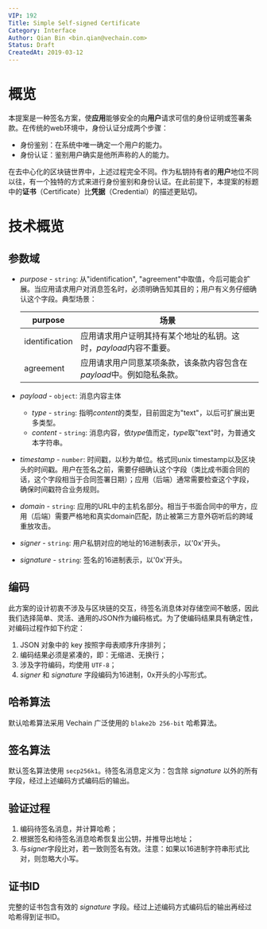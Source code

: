 ```yaml
---
VIP: 192
Title: Simple Self-signed Certificate
Category: Interface
Author: Qian Bin <bin.qian@vechain.com>
Status: Draft
CreatedAt: 2019-03-12
---
```


# 概览

本提案是一种签名方案，使**应用**能够安全的向**用户**请求可信的身份证明或签署条款。在传统的web环境中，身份认证分成两个步骤：

- 身份鉴别：在系统中唯一确定一个用户的能力。
- 身份认证：鉴别用户确实是他所声称的人的能力。

在去中心化的区块链世界中，上述过程完全不同。作为私钥持有者的**用户**地位不同以往，有一个独特的方式来进行身份鉴别和身份认证。在此前提下，本提案的标题中的**证书**（Certificate）比**凭据**（Credential）的描述更贴切。


# 技术概览

## 参数域

* *purpose* - `string`: 从"identification", "agreement"中取值，今后可能会扩展。当应用请求用户对消息签名时，必须明确告知其目的；用户有义务仔细确认这个字段。典型场景：
    
    | purpose | 场景 |
    | --- | --- |
    | identification | 应用请求用户证明其持有某个地址的私钥。这时，*payload*内容不重要。 |
    | agreement | 应用请求用户同意某项条款，该条款内容包含在*payload*中。例如隐私条款。 |


* *payload* - `object`: 消息内容主体
    
    * *type* - `string`: 指明*content*的类型，目前固定为"text"，以后可扩展出更多类型。
    * *content* - `string`: 消息内容，依*type*值而定，*type*取"text"时，为普通文本字符串。

* *timestamp* - `number`: 时间戳，以秒为单位。格式同unix timestamp以及区块头的时间戳。用户在签名之前，需要仔细确认这个字段（类比成书面合同的话，这个字段相当于合同签署日期）；应用（后端）通常需要检查这个字段，确保时间戳符合业务规则。
* *domain* - `string`: 应用的URL中的主机名部分。相当于书面合同中的甲方，应用（后端）需要严格地和真实domain匹配，防止被第三方意外窃听后的跨域重放攻击。
* *signer* - `string`: 用户私钥对应的地址的16进制表示，以'0x'开头。
* *signature* - `string`: 签名的16进制表示，以'0x'开头。

## 编码

此方案的设计初衷不涉及与区块链的交互，待签名消息体对存储空间不敏感，因此我们选择简单、灵活、通用的JSON作为编码格式。为了使编码结果具有确定性，对编码过程作如下约定：

1. JSON 对象中的 key 按照字母表顺序升序排列；
2. 编码结果必须是紧凑的，即：无缩进、无换行；
3. 涉及字符编码，均使用 `UTF-8`；
4. *signer* 和 *signature* 字段编码为16进制，0x开头的小写形式。

## 哈希算法

默认哈希算法采用 Vechain 广泛使用的 `blake2b 256-bit` 哈希算法。

## 签名算法

默认签名算法使用 `secp256k1`。待签名消息定义为：包含除 *signature* 以外的所有字段，经过上述编码方式编码后的输出。

## 验证过程

1. 编码待签名消息，并计算哈希；
2. 根据签名和待签名消息哈希恢复出公钥，并推导出地址；
3. 与*signer*字段比对，若一致则签名有效。注意：如果以16进制字符串形式比对，则忽略大小写。

## 证书ID

完整的证书包含有效的 *signature* 字段。经过上述编码方式编码后的输出再经过哈希得到证书ID。
